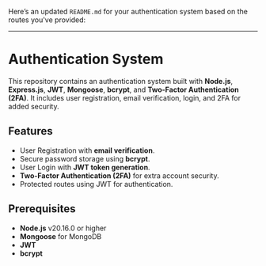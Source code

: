 Here’s an updated `README.md` for your authentication system based on the routes you've provided:

---

# Authentication System

This repository contains an authentication system built with **Node.js**, **Express.js**, **JWT**, **Mongoose**, **bcrypt**, and **Two-Factor Authentication (2FA)**. It includes user registration, email verification, login, and 2FA for added security.

## Features

- User Registration with **email verification**.
- Secure password storage using **bcrypt**.
- User Login with **JWT token generation**.
- **Two-Factor Authentication (2FA)** for extra account security.
- Protected routes using JWT for authentication.

## Prerequisites

- **Node.js** v20.16.0 or higher
- **Mongoose** for MongoDB
- **JWT**
- **bcrypt**
